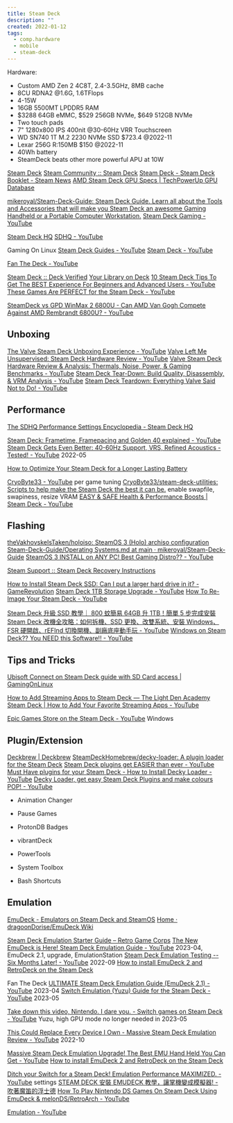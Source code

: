 ```yaml
---
title: Steam Deck
description: ""
created: 2022-01-12
tags:
  - comp.hardware
  - mobile
  - steam-deck
---
```


Hardware:

- Custom AMD Zen 2 4C8T, 2.4-3.5GHz, 8MB cache
- 8CU RDNA2 @1.6G, 1.6TFlops
- 4-15W
- 16GB 5500MT LPDDR5 RAM
- $3288 64GB eMMC, $529 256GB NVMe, $649 512GB NVMe
- Two touch pads
- 7" 1280x800 IPS 400nit @30-60Hz VRR Touchscreen
- WD SN740 1T M.2 2230 NVMe SSD $723.4 @2022-11
- Lexar 256G R:150MB $150 @2022-11
- 40Wh battery
- SteamDeck beats other more powerful APU at 10W

[Steam Deck](https://store.steampowered.com/steamdeck)
[Steam Community :: Steam Deck](https://steamcommunity.com/app/1675200)
[Steam Deck - Steam Deck Booklet - Steam News](https://store.steampowered.com/news/app/1675200/view/3401926123919972634)
[AMD Steam Deck GPU Specs | TechPowerUp GPU Database](https://www.techpowerup.com/gpu-specs/steam-deck-gpu.c3897)

[mikeroyal/Steam-Deck-Guide: Steam Deck Guide. Learn all about the Tools and Accessories that will make you Steam Deck an awesome Gaming Handheld or a Portable Computer Workstation.](https://github.com/mikeroyal/Steam-Deck-Guide)
[Steam Deck Gaming - YouTube](https://www.youtube.com/@SteamDeckGaming)

[Steam Deck HQ](https://steamdeckhq.com/)
[SDHQ - YouTube](https://www.youtube.com/@SDHQ)

Gaming On Linux
[Steam Deck Guides - YouTube](https://www.youtube.com/playlist?list=PLRikbCj_P-2Ghffnr_MPIGI3BcU2WfypW)
[Steam Deck - YouTube](https://www.youtube.com/playlist?list=PLRikbCj_P-2EUNZMqzctEW5RElgCVaTBl)

[Fan The Deck - YouTube](https://www.youtube.com/@FanTheDeck)

[Steam Deck :: Deck Verified](https://www.steamdeck.com/en/verified)
[Your Library on Deck](https://store.steampowered.com/steamdeck/mygames)
[10 Steam Deck Tips To Get The BEST Experience For Beginners and Advanced Users - YouTube](https://www.youtube.com/watch?v=eeGcbHF-vq4)
[These Games Are PERFECT for the Steam Deck - YouTube](https://www.youtube.com/watch?v=tOaExqg50CM)

[SteamDeck vs GPD WinMax 2 6800U - Can AMD Van Gogh Compete Against AMD Rembrandt 6800U? - YouTube](https://www.youtube.com/watch?v=y0lTxeYLS8M)

## Unboxing

[The Valve Steam Deck Unboxing Experience - YouTube](https://www.youtube.com/watch?v=_UB9XoPlJ0U)
[Valve Left Me Unsupervised: Steam Deck Hardware Review - YouTube](https://www.youtube.com/watch?v=HjZ4POvk14c)
[Valve Steam Deck Hardware Review & Analysis: Thermals, Noise, Power, & Gaming Benchmarks - YouTube](https://www.youtube.com/watch?v=NeQH__XVa64)
[Steam Deck Tear-Down: Build Quality, Disassembly, & VRM Analysis - YouTube](https://www.youtube.com/watch?v=dlsJB3narnk)
[Steam Deck Teardown: Everything Valve Said Not to Do! - YouTube](https://www.youtube.com/watch?v=4T0RZ6ustKQ)

## Performance

[The SDHQ Performance Settings Encyclopedia - Steam Deck HQ](https://steamdeckhq.com/tips-and-guides/the-sdhq-performance-settings-encyclopedia/)

[Steam Deck: Frametime, Framepacing and Golden 40 explained - YouTube](https://www.youtube.com/watch?v=DA2EqFqIPM4)
[Steam Deck Gets Even Better: 40-60Hz Support, VRS, Refined Acoustics - Tested! - YouTube](https://www.youtube.com/watch?v=GF8NzlBiaOM) 2022-05

[How to Optimize Your Steam Deck for a Longer Lasting Battery](https://www.howtogeek.com/875097/how-to-optimize-your-steam-deck-for-a-longer-lasting-battery/)

[CryoByte33 - YouTube](https://www.youtube.com/@cryobyte33) per game tuning
[CryoByte33/steam-deck-utilities: Scripts to help make the Steam Deck the best it can be.](https://github.com/CryoByte33/steam-deck-utilities) enable swapfile, swapiness, resize VRAM
[EASY & SAFE Health & Performance Boosts | Steam Deck - YouTube](https://www.youtube.com/watch?v=od9_a1QQQns)

## Flashing

[theVakhovskeIsTaken/holoiso: SteamOS 3 (Holo) archiso configuration](https://github.com/theVakhovskeIsTaken/holoiso)
[Steam-Deck-Guide/Operating Systems.md at main · mikeroyal/Steam-Deck-Guide](https://github.com/mikeroyal/Steam-Deck-Guide/blob/main/Games%20and%20Software/Operating%20Systems.md)
[SteamOS 3 INSTALL on ANY PC! Best Gaming Distro?? - YouTube](https://www.youtube.com/watch?v=IPg5f9xEjVE)

[Steam Support :: Steam Deck Recovery Instructions](https://help.steampowered.com/en/faqs/view/1b71-edf2-eb6d-2bb3)

[How to Install Steam Deck SSD: Can I put a larger hard drive in it? - GameRevolution](https://www.gamerevolution.com/guides/704710-install-steam-deck-ssd-larger-hard-drive)
[Steam Deck 1TB Storage Upgrade - YouTube](https://www.youtube.com/watch?v=uMA8x47cO_M)
[How To Re-Image Your Steam Deck - YouTube](https://www.youtube.com/watch?v=IK_5Rwtp9sQ)

[Steam Deck 升級 SSD 教學｜ 800 蚊簡易 64GB 升 1TB！簡單 5 步完成安裝](https://www.hk01.com/%E6%95%B8%E7%A2%BC%E7%94%9F%E6%B4%BB/850176/)
[Steam Deck 改機全攻略：如何拆機、SSD 更換、改雙系統、安裝 Windows、FSR 硬開啟、rEFInd 切換開機、副廠底座動手玩 - YouTube](https://www.youtube.com/watch?v=P__EKkN4DqQ)
[Windows on Steam Deck?? You NEED this Software!! - YouTube](https://www.youtube.com/watch?v=JtGyQzRFOXU)

## Tips and Tricks

[Ubisoft Connect on Steam Deck guide with SD Card access | GamingOnLinux](https://www.gamingonlinux.com/2022/03/ubisoft-connect-on-steam-deck-guide-with-sd-card-access/)

[How to Add Streaming Apps to Steam Deck — The Light Den Academy](https://www.thelightdenacademy.com/content/how-to-add-streaming-apps-to-steam-deck)
[Steam Deck | How to Add Your Favorite Streaming Apps - YouTube](https://www.youtube.com/watch?v=RCVy2BzxzN8)

[Epic Games Store on the Steam Deck - YouTube](https://www.youtube.com/watch?v=UvuGAQDagWE) Windows

## Plugin/Extension

[Deckbrew | Deckbrew](https://deckbrew.xyz/)
[SteamDeckHomebrew/decky-loader: A plugin loader for the Steam Deck](https://github.com/SteamDeckHomebrew/decky-loader)
[Steam Deck plugins get EASIER than ever - YouTube](https://www.youtube.com/watch?v=ujP6ZB0-eIA)
[Must Have plugins for your Steam Deck - How to Install Decky Loader - YouTube](https://www.youtube.com/watch?v=IONuww8pXqM)
[Decky Loader, get easy Steam Deck Plugins and make colours POP! - YouTube](https://www.youtube.com/watch?v=YQhvNiI3hKI&list=PLRikbCj_P-2Ghffnr_MPIGI3BcU2WfypW&index=12)

- Animation Changer
- Pause Games
- ProtonDB Badges
- vibrantDeck

- PowerTools
- System Toolbox
- Bash Shortcuts

## Emulation

[EmuDeck - Emulators on Steam Deck and SteamOS](https://www.emudeck.com/)
[Home · dragoonDorise/EmuDeck Wiki](https://github.com/dragoonDorise/EmuDeck/wiki)

[Steam Deck Emulation Starter Guide – Retro Game Corps](https://retrogamecorps.com/2022/10/16/steam-deck-emulation-starter-guide/)
[The New EmuDeck is Here! Steam Deck Emulation Guide - YouTube](https://www.youtube.com/watch?v=Y5r2WZAImuY) 2023-04, EmuDeck 2.1, upgrade, EmulationStation
[Steam Deck Emulation Testing -- Six Months Later! - YouTube](https://www.youtube.com/watch?v=BBf15Z2xoiY) 2022-09
[How to install EmuDeck 2 and RetroDeck on the Steam Deck](https://overkill.wtf/emulation-nintendo-sony-steam-deck/)

Fan The Deck
[ULTIMATE Steam Deck Emulation Guide (EmuDeck 2.1) - YouTube](https://www.youtube.com/watch?v=Mfef3ZH2IgE) 2023-04
[Switch Emulation (Yuzu) Guide for the Steam Deck - YouTube](https://www.youtube.com/watch?v=EimnTPVIj2U) 2023-05

[Take down this video, Nintendo. I dare you. - Switch games on Steam Deck - YouTube](https://www.youtube.com/watch?v=oIYvPNtWZ34) Yuzu, high GPU mode no longer needed in 2023-05

[This Could Replace Every Device I Own - Massive Steam Deck Emulation Review - YouTube](https://www.youtube.com/watch?v=z3ovleZj65Y) 2022-10

[Massive Steam Deck Emulation Upgrade! The Best EMU Hand Held You Can Get - YouTube](https://www.youtube.com/watch?v=AuJ5_aqsvt8)
[How to install EmuDeck 2 and RetroDeck on the Steam Deck](https://overkill.wtf/emulation-nintendo-sony-steam-deck/)

[Ditch your Switch for a Steam Deck! Emulation Performance MAXIMIZED. - YouTube](https://www.youtube.com/watch?v=0__el4VrTVY) settings
[STEAM DECK 安裝 EMUDECK 教學，讓掌機變成模擬器! - 吹著魔笛的浮士德](https://h9856.gameqb.net/2022/12/20/steam-deck-install-emudeck-howto/)
[How To Play Nintendo DS Games On Steam Deck Using EmuDeck & melonDS/RetroArch - YouTube](https://www.youtube.com/watch?v=LvMBlECp_J8)

[Emulation - YouTube](https://www.youtube.com/playlist?list=PLMVW9kBhJJjI3PuvRcDaWuVWQcfA5Phwz)
